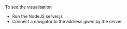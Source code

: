 To see the visualisation
- Run the NodeJS server.js
- Connect a navigator to the address given by the server 